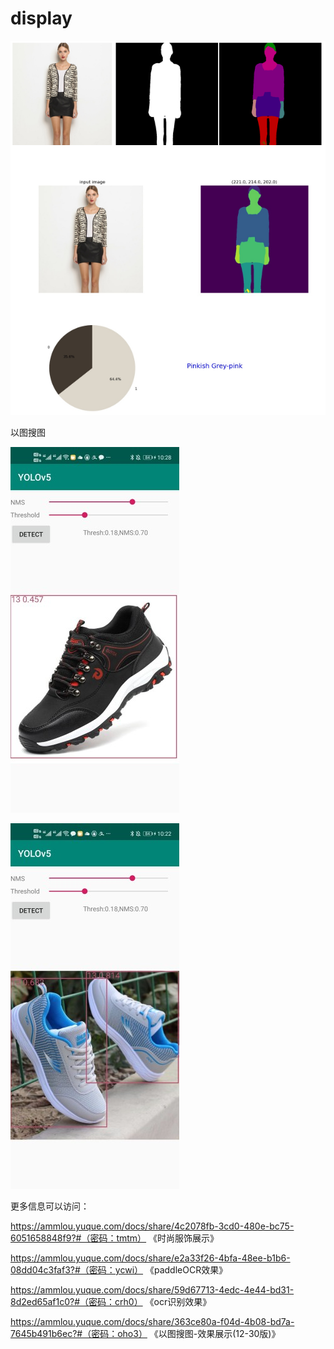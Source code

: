 # display

![KnockPic_20210917091639](images\KnockPic_20210917091639.png)

以图搜图

![160929583041482](\images\160929583041482.jpg)

![160929576891736](images\160929576891736.jpg)

更多信息可以访问：

https://ammlou.yuque.com/docs/share/4c2078fb-3cd0-480e-bc75-6051658848f9?#（密码：tmtm） 《时尚服饰展示》

https://ammlou.yuque.com/docs/share/e2a33f26-4bfa-48ee-b1b6-08dd04c3faf3?#（密码：ycwi） 《paddleOCR效果》

https://ammlou.yuque.com/docs/share/59d67713-4edc-4e44-bd31-8d2ed65af1c0?#（密码：crh0） 《ocr识别效果》

https://ammlou.yuque.com/docs/share/363ce80a-f04d-4b08-bd7a-7645b491b6ec?#（密码：oho3） 《以图搜图-效果展示(12-30版)》



